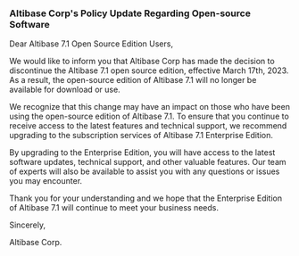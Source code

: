### Altibase Corp's Policy Update Regarding Open-source Software

Dear Altibase 7.1 Open Source Edition Users,

We would like to inform you that Altibase Corp has made the decision to discontinue the Altibase 7.1 open source edition, effective March 17th, 2023. As a result, the open-source edition of Altibase 7.1 will no longer be available for download or use.

We recognize that this change may have an impact on those who have been using the open-source edition of Altibase 7.1. To ensure that you continue to receive access to the latest features and technical support, we recommend upgrading to the subscription services of Altibase 7.1 Enterprise Edition.

By upgrading to the Enterprise Edition, you will have access to the latest software updates, technical support, and other valuable features. Our team of experts will also be available to assist you with any questions or issues you may encounter.

Thank you for your understanding and we hope that the Enterprise Edition of Altibase 7.1 will continue to meet your business needs.

Sincerely,

Altibase Corp.
